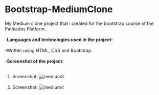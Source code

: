 # Bootstrap-MediumClone
My Medium clone project that i created for the bootstrap course of the Patikadev Platform.
<br><br>
-**Languages and technologies used in the project:**
<br> <br>
-Written using HTML, CSS and Bootstrap.
<br> <br>
-**Screenshot of the project:**
<br> <br>
1. Screenshot:
![medium3](https://user-images.githubusercontent.com/73706248/180663773-02062f0c-3e87-49d9-b18b-f6d2804eb408.png)
<br> <br>
2. Screenshot:
![medium4](https://user-images.githubusercontent.com/73706248/180663780-b67757b8-1208-46e0-b8bd-6578512c3f16.png)
